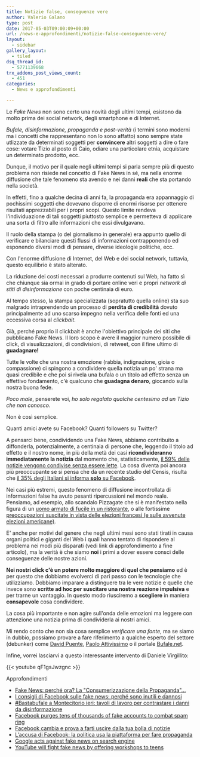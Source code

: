 ```yaml
---
title: Notizie false, conseguenze vere
author: Valerio Galano
type: post
date: 2017-05-03T09:00:09+00:00
url: /news-e-approfondimenti/notizie-false-conseguenze-vere/
layout:
  - sidebar
gallery_layout:
  - tiled
dsq_thread_id:
  - 5771139668
trx_addons_post_views_count:
  - 451
categories:
  - News e approfondimenti

---
```

Le _Fake News_ non sono certo una novità degli ultimi tempi, esistono da molto prima dei social network, degli smartphone e di Internet.

_Bufale, disinformazione, propaganda e post-verità_ (i termini sono moderni ma i concetti che rappresentano non lo sono affatto) sono sempre state utlizzate da determinati soggetti per **convincere** altri soggetti a dire o fare cose: votare Tizio al posto di Caio, odiare una particolare etnia, acquistare un determinato prodotto, ecc.

Dunque, il motivo per il quale negli ultimi tempi si parla sempre più di questo problema non risiede nel concetto di Fake News in sé, ma nella enorme diffusione che tale fenomeno sta avendo e nei danni **reali** che sta portando nella società.

In effetti, fino a qualche decina di anni fa, la propaganda era appannaggio di pochissimi soggetti che dovevano disporre di enormi risorse per ottenere risultati apprezzabili per i propri scopi. Questo limite rendeva l'individuazione di tali soggetti piuttosto semplice e permetteva di applicare una sorta di filtro alle informazioni che essi divulgavano.

Il ruolo della stampa (o del giornalismo in generale) era appunto quello di verificare e bilanciare questi flussi di informazioni contrapponendo ed esponendo diversi modi di pensare, diverse ideologie politiche, ecc.

Con l'enorme diffusione di Internet, del Web e dei social network, tuttavia, questo equilibrio è stato alterato.

La riduzione dei costi necessari a produrre contenuti sul Web, ha fatto sì che chiunque sia ormai in grado di portare online veri e propri _network di stiti di disinformazione_ con poche centinaia di euro.

Al tempo stesso, la stampa specializzata (sopratutto quella online) sta suo malgrado intraprendendo un processo di **perdita di credibilità** dovuto principalmente ad uno scarso impegno nella verifica delle fonti ed una eccessiva corsa al _clickbait_.

Già, perché proprio il clickbait è anche l'obiettivo principale dei siti che pubblicano Fake News. Il loro scopo è avere il maggior numero possibile di click, di visualizzazioni, di condivisioni, di retweet, con il fine ultimo di **guadagnare!**

Tutte le volte che una nostra emozione (rabbia, indignazione, gioia o compassione) ci spingono a condividere quella notizia un po' strana ma quasi credibile e che poi si rivela una bufala o un titolo ad effetto senza un effettivo fondamento, c'è qualcuno che **guadagna denaro**, giocando sulla nostra buona fede.

_Poco male_, penserete voi, _ho solo regalato qualche centesimo ad un Tizio che non conosco_.

Non è così semplice.

Quanti amici avete su Facebook? Quanti followers su Twitter?

A pensarci bene, condividendo una Fake News, abbiamo contribuito a diffonderla, potenzialmente, a centinaia di persone che, leggendo il titolo ad effetto e il nostro nome, in più della metà dei casi **ricondivideranno immediatamente la notizia** dal momento che, statisticamente, [il 59% delle notizie vengono condivise senza essere lette][9]. La cosa diventa poi ancora più preoccupante se si pensa che da un recente studio del Censis, risulta che [il 35% degli Italiani si informa **solo** su Facebook][10].

Nei casi più estremi, questo fenomeno di diffusione incontrollata di informazioni false ha avuto pesanti ripercussioni nel mondo reale. Pensiamo, ad esempio, allo scandalo Pizzagate che si è manifestato nella figura di un [uomo armato di fucile in un ristorante][11], o alle fortissime [preoccupazioni suscitate in vista delle elezioni francesi (e sulle avvenute elezioni americane)][12].

E' anche per motivi del genere che negli ultimi mesi sono stati tirati in causa organi politici e giganti del Web i quali hanno tentato di rispondere al problema nei modi più disparati (vedi link di approfondimento a fine articolo), ma la verità è che siamo **noi** i primi a dover essere consci delle conseguenze delle nostre azioni.

**Nei nostri click c'è un potere molto maggiore di quel che pensiamo** ed è per questo che dobbiamo evolverci di pari passo con le tecnologie che utilizziamo. Dobbiamo imparare a distinguere tra le vere notizie e quelle che invece sono **scritte ad hoc per suscitare una nostra reazione impulsiva** e per trarne un vantaggio. In questo modo riusciremo a **scegliere** in maniera **consapevole** cosa condividere.

La cosa più importante e non agire sull'onda delle emozioni ma leggere con attenzione una notizia prima di condividerla ai nostri amici.

Mi rendo conto che non sia cosa semplice _verificare una fonte_, ma se siamo in dubbio, possiamo provare a fare riferimento a qualche esperto del settore (debunker) come [David Puente][13], [Paolo Attivissimo][14] o il portale [Bufale.net][15].

Infine, vorrei lasciarvi a questo interessante intervento di Daniele Virgillito:

{{< youtube qF1gsJwzgnc >}}

Approfondimenti

  * [Fake News: perché ora? La "Consumerizzazione della Propaganda"...][1]
  * [I consigli di Facebook sulle fake news: perché sono inutili e dannosi][2]
  * [#Bastabufale a Montecitorio ieri: tavoli di lavoro per contrastare i danni da disinformazione][3]
  * [Facebook purges tens of thousands of fake accounts to combat spam ring][4]
  * [Facebook cambia e prova a farti uscire dalla tua bolla di notizie][5]
  * [L’accusa di Facebook: la politica usa la piattaforma per fare propaganda][6]
  * [Google acts against fake news on search engine][7]
  * [YouTube will fight fake news by offering workshops to teens][8]

 [1]: https://youtu.be/uJAiYbleZAo
 [2]: http://www.valigiablu.it/fake-news-facebook/
 [3]: http://attivissimo.blogspot.it/2017/04/bastabufale-montecitorio-ieri-tavoli-di.html
 [4]: https://www.theguardian.com/technology/2017/apr/18/facebook-purges-tens-of-thousands-of-fake-accounts-to-combat-spam-ring
 [5]: https://www.wired.it/internet/social-network/2017/04/26/facebook-bolla/
 [6]: https://www.wired.it/internet/web/2017/04/28/accusa-facebook-politica-usa-piattaforma-per-propaganda/
 [7]: https://www.theguardian.com/technology/2017/apr/25/google-launches-major-offensive-against-fake-news
 [8]: https://www.engadget.com/2017/04/23/youtube-fake-news-teen-workshops/
 [9]: https://www.wired.it/internet/social-network/2016/06/21/troppe-notizie-vengono-condivise-leggerle-prove/
 [10]: http://www.censis.it/7?shadow_comunicato_stampa=121093
 [11]: http://www.cbsnews.com/news/police-man-with-assault-rifle-dc-comet-pizza-victim-of-fake-sex-trafficking-story/
 [12]: http://www.theverge.com/2017/4/21/15381422/france-fake-news-election-russia-oxford-study
 [13]: https://www.davidpuente.it/blog/
 [14]: http://attivissimo.blogspot.it/
 [15]: http://www.bufale.net/
